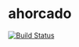 ahorcado
========
[![Build Status](https://travis-ci.org/syntax-3rror/ahorcado.png?branch=master)](https://travis-ci.org/syntax-3rror/ahorcado)
